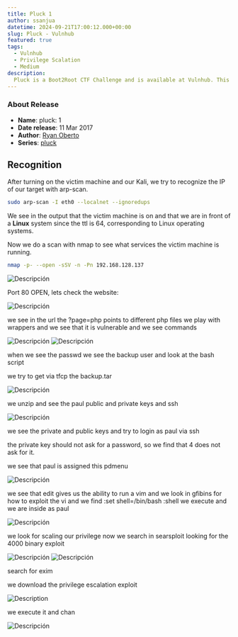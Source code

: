 ```yaml
---
title: Pluck 1
author: ssanjua
datetime: 2024-09-21T17:00:12.000+00:00
slug: Pluck - Vulnhub
featured: true
tags:
  - Vulnhub
  - Privilege Scalation
  - Medium
description:
  Pluck is a Boot2Root CTF Challenge and is available at Vulnhub. This challenge is for “Intermediates” and requires some good enumeration and exploitation skills to get root.
---
```


### About Release

- **Name**: pluck: 1
- **Date release**: 11 Mar 2017
- **Author**: [Ryan Oberto](https://www.vulnhub.com/author/ryan-oberto,474/)
- **Series**: [pluck](https://www.vulnhub.com/series/pluck,109/)


## Recognition

After turning on the victim machine and our Kali, we try to recognize the IP of our target with arp-scan.

```bash
sudo arp-scan -I eth0 --localnet --ignoredups
```

We see in the output that the victim machine is on and that we are in front of a **Linux** system since the ttl is 64, corresponding to Linux operating systems.

Now we do a scan with nmap to see what services the victim machine is running.

```bash
nmap -p- --open -sSV -n -Pn 192.168.128.137
```

![Descripción](../../assets/img-content/pluck(12).png)

Port 80 OPEN, lets check the website:

![Descripción](../../assets/img-content/pluck(1).png)

we see in the url the ?page=php points to different php files
we play with wrappers and we see that it is vulnerable and we see commands

![Descripción](../../assets/img-content/pluck(11).png)
![Descripción](../../assets/img-content/pluck(10).png)

when we see the passwd we see the backup user and look at the bash script

we try to get via tfcp the backup.tar 

![Descripción](../../assets/img-content/pluck(9).png)

we unzip and see the paul public and private keys and ssh

![Descripción](../../assets/img-content/pluck(8).png)

we see the private and public keys and try to login as paul via ssh

the private key should not ask for a password, so we find that 4 does not ask for it.

we see that paul is assigned this pdmenu

![Descripción](../../assets/img-content/pluck(7).png)

we see that edit gives us the ability to run a vim and we look in gfibins for how to exploit the vi and we find 
:set shell=/bin/bash 
:shell
 we execute and we are inside as paul

 ![Descripción](../../assets/img-content/pluck(6).png)

we look for scaling our privilege now
we search in searsploit looking for the 4000 binary exploit

![Descripción](../../assets/img-content/pluck(5).png)
![Descripción](../../assets/img-content/pluck(6).png)

search for exim

we download the privilege escalation exploit

![Description](../../assets/img-content/pluck(3).png)

we execute it and chan

![Descripción](../../assets/img-content/pluck(2).png)